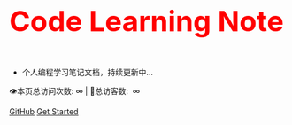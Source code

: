 <p style="color:red; font-size: 3.2rem;font-weight: bold;">
Code Learning Note
</p>

- 个人编程学习笔记文档，持续更新中...

<span id="busuanzi_container_site_pv">
    👁️本页总访问次数: <span id="busuanzi_value_site_pv">∞</span>
</span>
<span id="busuanzi_container_site_uv" >
    | 🧑总访客数:  <span id="busuanzi_value_site_uv">∞</span>
</span>

[GitHub](https://moonkira.github.io/code-learning-note/)
[Get Started](README.md)